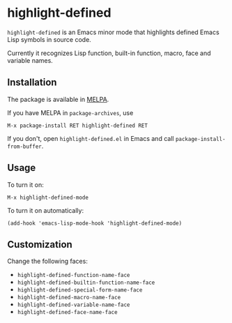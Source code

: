 # highlight-defined

`highlight-defined` is an Emacs minor mode that highlights defined
Emacs Lisp symbols in source code.

Currently it recognizes Lisp function, built-in function, macro, face
and variable names.

## Installation

The package is available in [MELPA](http://melpa.milkbox.net/).

If you have MELPA in `package-archives`, use

    M-x package-install RET highlight-defined RET

If you don't, open `highlight-defined.el` in Emacs and call
`package-install-from-buffer`.

## Usage

To turn it on:

    M-x highlight-defined-mode

To turn it on automatically:

    (add-hook 'emacs-lisp-mode-hook 'highlight-defined-mode)

## Customization

Change the following faces:
 * `highlight-defined-function-name-face`
 * `highlight-defined-builtin-function-name-face`
 * `highlight-defined-special-form-name-face`
 * `highlight-defined-macro-name-face`
 * `highlight-defined-variable-name-face`
 * `highlight-defined-face-name-face`
